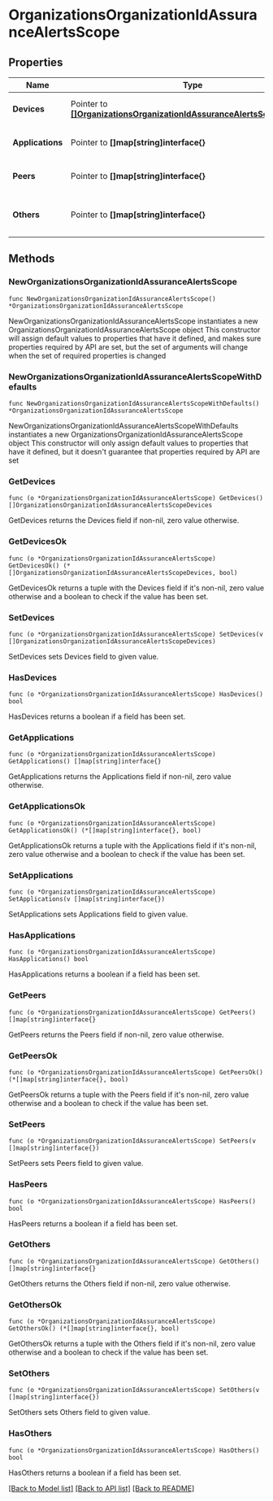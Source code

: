 # OrganizationsOrganizationIdAssuranceAlertsScope

## Properties

Name | Type | Description | Notes
------------ | ------------- | ------------- | -------------
**Devices** | Pointer to [**[]OrganizationsOrganizationIdAssuranceAlertsScopeDevices**](OrganizationsOrganizationIdAssuranceAlertsScopeDevices.md) | Description of affected devices | [optional] 
**Applications** | Pointer to **[]map[string]interface{}** | Applications affected by the alert | [optional] 
**Peers** | Pointer to **[]map[string]interface{}** | Peers affected by the alert | [optional] 
**Others** | Pointer to **[]map[string]interface{}** | Other affected items by the alert | [optional] 

## Methods

### NewOrganizationsOrganizationIdAssuranceAlertsScope

`func NewOrganizationsOrganizationIdAssuranceAlertsScope() *OrganizationsOrganizationIdAssuranceAlertsScope`

NewOrganizationsOrganizationIdAssuranceAlertsScope instantiates a new OrganizationsOrganizationIdAssuranceAlertsScope object
This constructor will assign default values to properties that have it defined,
and makes sure properties required by API are set, but the set of arguments
will change when the set of required properties is changed

### NewOrganizationsOrganizationIdAssuranceAlertsScopeWithDefaults

`func NewOrganizationsOrganizationIdAssuranceAlertsScopeWithDefaults() *OrganizationsOrganizationIdAssuranceAlertsScope`

NewOrganizationsOrganizationIdAssuranceAlertsScopeWithDefaults instantiates a new OrganizationsOrganizationIdAssuranceAlertsScope object
This constructor will only assign default values to properties that have it defined,
but it doesn't guarantee that properties required by API are set

### GetDevices

`func (o *OrganizationsOrganizationIdAssuranceAlertsScope) GetDevices() []OrganizationsOrganizationIdAssuranceAlertsScopeDevices`

GetDevices returns the Devices field if non-nil, zero value otherwise.

### GetDevicesOk

`func (o *OrganizationsOrganizationIdAssuranceAlertsScope) GetDevicesOk() (*[]OrganizationsOrganizationIdAssuranceAlertsScopeDevices, bool)`

GetDevicesOk returns a tuple with the Devices field if it's non-nil, zero value otherwise
and a boolean to check if the value has been set.

### SetDevices

`func (o *OrganizationsOrganizationIdAssuranceAlertsScope) SetDevices(v []OrganizationsOrganizationIdAssuranceAlertsScopeDevices)`

SetDevices sets Devices field to given value.

### HasDevices

`func (o *OrganizationsOrganizationIdAssuranceAlertsScope) HasDevices() bool`

HasDevices returns a boolean if a field has been set.

### GetApplications

`func (o *OrganizationsOrganizationIdAssuranceAlertsScope) GetApplications() []map[string]interface{}`

GetApplications returns the Applications field if non-nil, zero value otherwise.

### GetApplicationsOk

`func (o *OrganizationsOrganizationIdAssuranceAlertsScope) GetApplicationsOk() (*[]map[string]interface{}, bool)`

GetApplicationsOk returns a tuple with the Applications field if it's non-nil, zero value otherwise
and a boolean to check if the value has been set.

### SetApplications

`func (o *OrganizationsOrganizationIdAssuranceAlertsScope) SetApplications(v []map[string]interface{})`

SetApplications sets Applications field to given value.

### HasApplications

`func (o *OrganizationsOrganizationIdAssuranceAlertsScope) HasApplications() bool`

HasApplications returns a boolean if a field has been set.

### GetPeers

`func (o *OrganizationsOrganizationIdAssuranceAlertsScope) GetPeers() []map[string]interface{}`

GetPeers returns the Peers field if non-nil, zero value otherwise.

### GetPeersOk

`func (o *OrganizationsOrganizationIdAssuranceAlertsScope) GetPeersOk() (*[]map[string]interface{}, bool)`

GetPeersOk returns a tuple with the Peers field if it's non-nil, zero value otherwise
and a boolean to check if the value has been set.

### SetPeers

`func (o *OrganizationsOrganizationIdAssuranceAlertsScope) SetPeers(v []map[string]interface{})`

SetPeers sets Peers field to given value.

### HasPeers

`func (o *OrganizationsOrganizationIdAssuranceAlertsScope) HasPeers() bool`

HasPeers returns a boolean if a field has been set.

### GetOthers

`func (o *OrganizationsOrganizationIdAssuranceAlertsScope) GetOthers() []map[string]interface{}`

GetOthers returns the Others field if non-nil, zero value otherwise.

### GetOthersOk

`func (o *OrganizationsOrganizationIdAssuranceAlertsScope) GetOthersOk() (*[]map[string]interface{}, bool)`

GetOthersOk returns a tuple with the Others field if it's non-nil, zero value otherwise
and a boolean to check if the value has been set.

### SetOthers

`func (o *OrganizationsOrganizationIdAssuranceAlertsScope) SetOthers(v []map[string]interface{})`

SetOthers sets Others field to given value.

### HasOthers

`func (o *OrganizationsOrganizationIdAssuranceAlertsScope) HasOthers() bool`

HasOthers returns a boolean if a field has been set.


[[Back to Model list]](../README.md#documentation-for-models) [[Back to API list]](../README.md#documentation-for-api-endpoints) [[Back to README]](../README.md)


